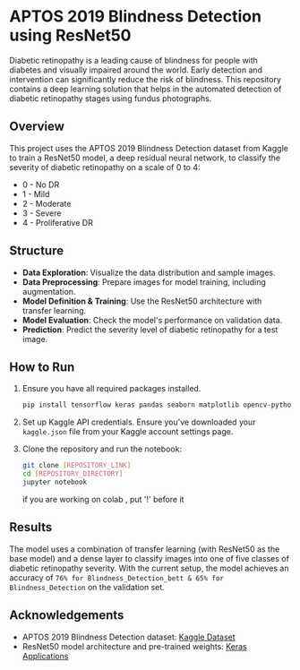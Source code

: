 # APTOS 2019 Blindness Detection using ResNet50

Diabetic retinopathy is a leading cause of blindness for people with diabetes and visually impaired around the world. Early detection and intervention can significantly reduce the risk of blindness. This repository contains a deep learning solution that helps in the automated detection of diabetic retinopathy stages using fundus photographs.

## Overview

This project uses the APTOS 2019 Blindness Detection dataset from Kaggle to train a ResNet50 model, a deep residual neural network, to classify the severity of diabetic retinopathy on a scale of 0 to 4:

- 0 - No DR
- 1 - Mild
- 2 - Moderate
- 3 - Severe
- 4 - Proliferative DR

## Structure

- **Data Exploration**: Visualize the data distribution and sample images.
- **Data Preprocessing**: Prepare images for model training, including augmentation.
- **Model Definition & Training**: Use the ResNet50 architecture with transfer learning.
- **Model Evaluation**: Check the model's performance on validation data.
- **Prediction**: Predict the severity level of diabetic retinopathy for a test image.

## How to Run

1. Ensure you have all required packages installed.
    ```bash
    pip install tensorflow keras pandas seaborn matplotlib opencv-python-headless
    ```

2. Set up Kaggle API credentials. Ensure you've downloaded your `kaggle.json` file from your Kaggle account settings page.

3. Clone the repository and run the notebook:
    ```bash
    git clone [REPOSITORY_LINK]
    cd [REPOSITORY_DIRECTORY]
    jupyter notebook
    ```
    if you are working on colab , put '!' before it

## Results

The model uses a combination of transfer learning (with ResNet50 as the base model) and a dense layer to classify images into one of five classes of diabetic retinopathy severity. With the current setup, the model achieves an accuracy of `76% for Blindness_Detection_bett & 65% for Blindness_Detection` on the validation set.


## Acknowledgements

- APTOS 2019 Blindness Detection dataset: [Kaggle Dataset](https://www.kaggle.com/c/aptos2019-blindness-detection)
- ResNet50 model architecture and pre-trained weights: [Keras Applications](https://keras.io/api/applications/)
